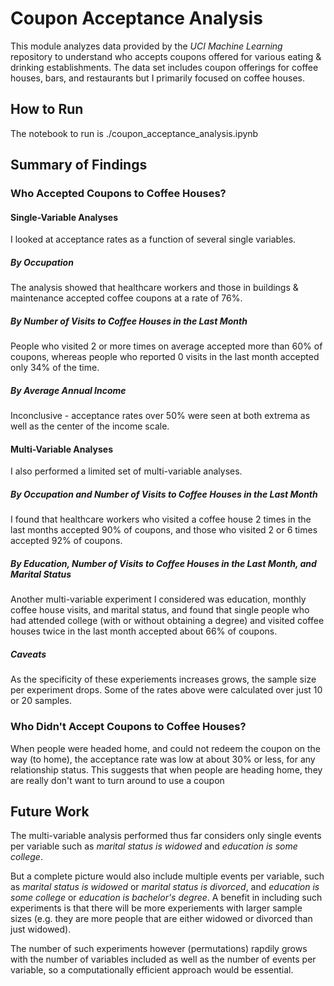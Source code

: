 # Coupon Acceptance Analysis
This module analyzes data provided by the *UCI Machine Learning* repository to understand who accepts coupons offered for various eating & drinking establishments. The data set includes coupon offerings for coffee houses, bars, and restaurants but I primarily focused on coffee houses.

## How to Run
The notebook to run is ./coupon_acceptance_analysis.ipynb

## Summary of Findings
### Who Accepted Coupons to Coffee Houses?
#### Single-Variable Analyses
I looked at acceptance rates as a function of several single variables.

##### By Occupation
The analysis showed that healthcare workers and those in buildings & maintenance accepted coffee coupons at a rate of 76%.

##### By Number of Visits to Coffee Houses in the Last Month
People who visited 2 or more times on average accepted more than 60% of coupons, whereas people who reported 0 visits in the last month accepted only 34% of the time.

##### By Average Annual Income
Inconclusive - acceptance rates over 50% were seen at both extrema as well as the center of the income scale.

#### Multi-Variable Analyses
I also performed a limited set of multi-variable analyses.

##### By Occupation and Number of Visits to Coffee Houses in the Last Month
I found that healthcare workers who visited a coffee house 2 times in the last months accepted 90% of coupons, and those who visited 2 or 6 times accepted 92% of coupons.  

##### By Education, Number of Visits to Coffee Houses in the Last Month, and Marital Status
Another multi-variable experiment I considered was education, monthly coffee house visits, and marital status, and found that single people who had attended college (with or without obtaining a degree) and visited coffee houses twice in the last month accepted about 66% of coupons.

##### Caveats
As the specificity of these experiements increases grows, the sample size per experiment drops. Some of the rates above were calculated over just 10 or 20 samples.

### Who Didn't Accept Coupons to Coffee Houses?
When people were headed home, and could not redeem the coupon on the way (to home), the acceptance rate was low at about 30% or less, for any relationship status. This suggests that when people are heading home, they are really don't want to turn around to use a coupon

## Future Work
The multi-variable analysis performed thus far considers only single events per variable such as *marital status is widowed* and *education is some college*.

But a complete picture would also include multiple events per variable, such as *marital status is widowed* or *marital status is divorced*, and *education is some college* or *education is bachelor's degree*. A benefit in including such experiments is that there will be more experiements with larger sample sizes (e.g. they are more people that are either widowed or divorced than just widowed).

The number of such experiments however (permutations) rapdily grows with the number of variables included as well as the number of events per variable, so a computationally efficient approach would be essential.
